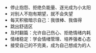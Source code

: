 - 停止抱怨、拒绝负能量、逐光成为小太阳
- 对别人不抱有期望，就不会失望
- 每天积极暗示自己：我很棒、我值得
- 跳出舒适区
- 及时翻篇：允许自己伤心、拒绝情绪内耗
- 情绪稳定：学会情绪管理、培养强者心态
- 接受自己的不完美，成为自己想成为的人